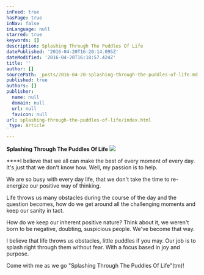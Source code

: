 ```yaml
---
inFeed: true
hasPage: true
inNav: false
inLanguage: null
starred: true
keywords: []
description: Splashing Through The Puddles Of Life
datePublished: '2016-04-20T16:20:14.095Z'
dateModified: '2016-04-20T16:18:57.424Z'
title: ''
author: []
sourcePath: _posts/2016-04-20-splashing-through-the-puddles-of-life.md
published: true
authors: []
publisher:
  name: null
  domain: null
  url: null
  favicon: null
url: splashing-through-the-puddles-of-life/index.html
_type: Article

---
```

**Splashing Through The Puddles Of Life**
![](https://the-grid-user-content.s3-us-west-2.amazonaws.com/d68d01f5-a7a6-4703-b0e1-c061c8c99af6.jpg)

****I believe that we all can make the best of every moment of every day. It's just that we don't know how. Well, my passion is to help.

We are so busy with every day life, that we don't take the time to re-energize our positive way of thinking.

Life throws us many obstacles during the course of the day and the question becomes, how do we get around all the challenging moments and keep our sanity in tact.

How do we keep our inherent positive nature? Think about it, we weren't born to be negative, doubting, suspicious people. We've become that way.

I believe that life throws us obstacles, little puddles if you may. Our job is to splash right through them without fear. With a focus based in joy and purpose.

Come with me as we go "Splashing Through The Puddles Of Life"(tm)!